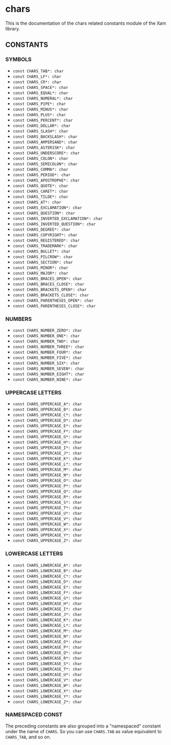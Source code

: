 # chars

This is the documentation of the chars related constants module of the Xam library.

## CONSTANTS

### SYMBOLS 

- `const CHARS_TAB*: char`
- `const CHARS_LF*: char`
- `const CHARS_CR*: char`
- `const CHARS_SPACE*: char`
- `const CHARS_EQUAL*: char`
- `const CHARS_NUMERAL*: char`
- `const CHARS_PIPE*: char`
- `const CHARS_MINUS*: char`
- `const CHARS_PLUS*: char`
- `const CHARS_PERCENT*: char`
- `const CHARS_DOLLAR*: char`
- `const CHARS_SLASH*: char`
- `const CHARS_BACKSLASH*: char`
- `const CHARS_AMPERSAND*: char`
- `const CHARS_ASTERISK*: char`
- `const CHARS_UNDERSCORE*: char`
- `const CHARS_COLON*: char`
- `const CHARS_SEMICOLON*: char`
- `const CHARS_COMMA*: char`
- `const CHARS_PERIOD*: char`
- `const CHARS_APOSTROPHE*: char`
- `const CHARS_QUOTE*: char`
- `const CHARS_CARET*: char`
- `const CHARS_TILDE*: char`
- `const CHARS_AT*: char`
- `const CHARS_EXCLAMATION*: char`
- `const CHARS_QUESTION*: char`
- `const CHARS_INVERTED_EXCLAMATION*: char`
- `const CHARS_INVERTED_QUESTION*: char`
- `const CHARS_DEGREE*: char`
- `const CHARS_COPYRIGHT*: char`
- `const CHARS_REGISTERED*: char`
- `const CHARS_TRADEMARK*: char`
- `const CHARS_BULLET*: char`
- `const CHARS_PILCROW*: char`
- `const CHARS_SECTION*: char`
- `const CHARS_MINOR*: char`
- `const CHARS_MAJOR*: char`
- `const CHARS_BRACES_OPEN*: char`
- `const CHARS_BRACES_CLOSE*: char`
- `const CHARS_BRACKETS_OPEN*: char`
- `const CHARS_BRACKETS_CLOSE*: char`
- `const CHARS_PARENTHESES_OPEN*: char`
- `const CHARS_PARENTHESES_CLOSE*: char`

### NUMBERS

- `const CHARS_NUMBER_ZERO*: char`
- `const CHARS_NUMBER_ONE*: char`
- `const CHARS_NUMBER_TWO*: char`
- `const CHARS_NUMBER_THREE*: char`
- `const CHARS_NUMBER_FOUR*: char`
- `const CHARS_NUMBER_FIVE*: char`
- `const CHARS_NUMBER_SIX*: char`
- `const CHARS_NUMBER_SEVEN*: char`
- `const CHARS_NUMBER_EIGHT*: char`
- `const CHARS_NUMBER_NINE*: char`

### UPPERCASE LETTERS

- `const CHARS_UPPERCASE_A*: char`
- `const CHARS_UPPERCASE_B*: char`
- `const CHARS_UPPERCASE_C*: char`
- `const CHARS_UPPERCASE_D*: char`
- `const CHARS_UPPERCASE_E*: char`
- `const CHARS_UPPERCASE_F*: char`
- `const CHARS_UPPERCASE_G*: char`
- `const CHARS_UPPERCASE_H*: char`
- `const CHARS_UPPERCASE_I*: char`
- `const CHARS_UPPERCASE_J*: char`
- `const CHARS_UPPERCASE_K*: char`
- `const CHARS_UPPERCASE_L*: char`
- `const CHARS_UPPERCASE_M*: char`
- `const CHARS_UPPERCASE_N*: char`
- `const CHARS_UPPERCASE_O*: char`
- `const CHARS_UPPERCASE_P*: char`
- `const CHARS_UPPERCASE_Q*: char`
- `const CHARS_UPPERCASE_R*: char`
- `const CHARS_UPPERCASE_S*: char`
- `const CHARS_UPPERCASE_T*: char`
- `const CHARS_UPPERCASE_U*: char`
- `const CHARS_UPPERCASE_V*: char`
- `const CHARS_UPPERCASE_W*: char`
- `const CHARS_UPPERCASE_X*: char`
- `const CHARS_UPPERCASE_Y*: char`
- `const CHARS_UPPERCASE_Z*: char`

### LOWERCASE LETTERS

- `const CHARS_LOWERCASE_A*: char`
- `const CHARS_LOWERCASE_B*: char`
- `const CHARS_LOWERCASE_C*: char`
- `const CHARS_LOWERCASE_D*: char`
- `const CHARS_LOWERCASE_E*: char`
- `const CHARS_LOWERCASE_F*: char`
- `const CHARS_LOWERCASE_G*: char`
- `const CHARS_LOWERCASE_H*: char`
- `const CHARS_LOWERCASE_I*: char`
- `const CHARS_LOWERCASE_J*: char`
- `const CHARS_LOWERCASE_K*: char`
- `const CHARS_LOWERCASE_L*: char`
- `const CHARS_LOWERCASE_M*: char`
- `const CHARS_LOWERCASE_N*: char`
- `const CHARS_LOWERCASE_O*: char`
- `const CHARS_LOWERCASE_P*: char`
- `const CHARS_LOWERCASE_Q*: char`
- `const CHARS_LOWERCASE_R*: char`
- `const CHARS_LOWERCASE_S*: char`
- `const CHARS_LOWERCASE_T*: char`
- `const CHARS_LOWERCASE_U*: char`
- `const CHARS_LOWERCASE_V*: char`
- `const CHARS_LOWERCASE_W*: char`
- `const CHARS_LOWERCASE_X*: char`
- `const CHARS_LOWERCASE_Y*: char`
- `const CHARS_LOWERCASE_Z*: char`

### NAMESPACED CONST

The preceding constants are also grouped into a "namespaced" constant under the name of `CHARS`.
So you can use `CHARS.TAB` as value equivalent to `CHARS_TAB`, and so on.
